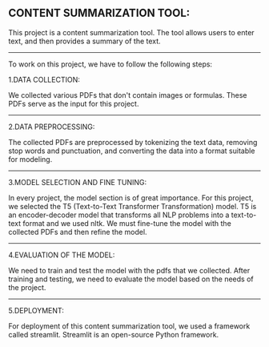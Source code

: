 CONTENT SUMMARIZATION TOOL:
--------------------------
This project is a content summarization tool. The tool allows users to enter text, and then provides a summary of the text.
____________________________________________________________________________________________________________________________
To work on this project, we have to follow the following steps:

1.DATA COLLECTION:

We collected various PDFs that don't contain images or formulas.
These PDFs serve as the input for this project.
_______________________________________________________________________________________________________________________________
2.DATA PREPROCESSING:

The collected PDFs are preprocessed by tokenizing the text data, removing stop words and punctuation, and converting the data into a format suitable for modeling.
_________________________________________________________________________________________________________________________________________________________________
3.MODEL SELECTION AND FINE TUNING:

In every project, the model section is of great importance. For this project, we selected the T5 (Text-to-Text Transformer Transformation) model. T5 is an encoder-decoder model that transforms all NLP problems into a text-to-text format and we used nltk. We must fine-tune the model with the collected PDFs and then refine the model.
_____________________________________________________________________________________________________________________________________________________________________________________________________________

4.EVALUATION OF THE MODEL:

We need to train and test the model with the pdfs that we collected. After training and testing, we need to evaluate the model based on the needs of the project.
______________________________________________________________________________________________________________________________
5.DEPLOYMENT:

 For deployment of this content summarization tool, we used a framework called streamlit. Streamlit is an open-source Python framework.

